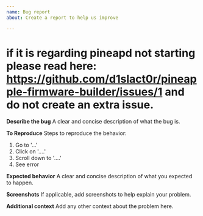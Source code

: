 ```yaml
---
name: Bug report
about: Create a report to help us improve

---
```


# if it is regarding pineapd not starting please read here: https://github.com/d1slact0r/pineapple-firmware-builder/issues/1 and do not create an extra issue.

**Describe the bug**
A clear and concise description of what the bug is.

**To Reproduce**
Steps to reproduce the behavior:
1. Go to '...'
2. Click on '....'
3. Scroll down to '....'
4. See error

**Expected behavior**
A clear and concise description of what you expected to happen.

**Screenshots**
If applicable, add screenshots to help explain your problem.

**Additional context**
Add any other context about the problem here.
